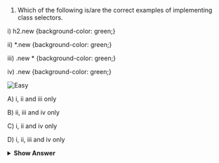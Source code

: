  
1) Which of the following is/are the correct examples of implementing class selectors.

i) h2.new {background-color: green;}

ii) *.new {background-color: green;}

iii) .new * {background-color: green;} 

iv) .new {background-color: green;}

![Easy](<https://github.com/revaturelabs/interviewquestions/blob/dev/ComplexityTags/simple%20(2).svg>)

A) i, ii and iii only

B) ii, iii and iv only

C) i, ii and iv only

D) i, ii, iii and iv only

<details>
<summary> <b> Show Answer </b> </summary> 
<blockquote>
C
</blockquote>
</details>
